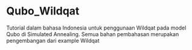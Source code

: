 # Qubo_Wildqat
Tutorial dalam bahasa Indonesia untuk penggunaan Wildqat pada model Qubo di Simulated Annealing. Semua bahan pembahasan merupakan pengembangan dari example Wildqat

